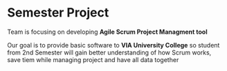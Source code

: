 <h1>Semester Project</h1>
<p>Team is focusing on developing <b>Agile Scrum Project Managment tool</b></p>
<p>Our goal is to provide basic software to <b>VIA University College</b> so student from 2nd Semester will gain better understanding of how Scrum works, save tiem while managing project and have all data together</p>
